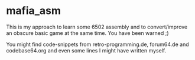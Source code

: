 # mafia_asm

This is my approach to learn some 6502 assembly and to convert/improve an obscure basic game at the same time. You have been warned ;)

You might find code-snippets from retro-programming.de, forum64.de and codebase64.org and even some lines I might have written myself.
